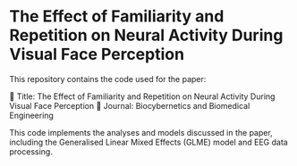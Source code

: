 # The Effect of Familiarity and Repetition on Neural Activity During Visual Face Perception

This repository contains the code used for the paper:

📄 Title: The Effect of Familiarity and Repetition on Neural Activity During Visual Face Perception
📰 Journal: Biocybernetics and Biomedical Engineering

This code implements the analyses and models discussed in the paper, including the Generalised Linear Mixed Effects (GLME) model and EEG data processing.

